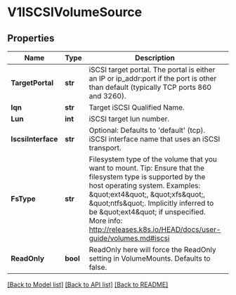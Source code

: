 # V1ISCSIVolumeSource

## Properties
Name | Type | Description | Notes
------------ | ------------- | ------------- | -------------
**TargetPortal** | **str** | iSCSI target portal. The portal is either an IP or ip_addr:port if the port is other than default (typically TCP ports 860 and 3260). | 
**Iqn** | **str** | Target iSCSI Qualified Name. | 
**Lun** | **int** | iSCSI target lun number. | 
**IscsiInterface** | **str** | Optional: Defaults to &#39;default&#39; (tcp). iSCSI interface name that uses an iSCSI transport. | [optional] 
**FsType** | **str** | Filesystem type of the volume that you want to mount. Tip: Ensure that the filesystem type is supported by the host operating system. Examples: \&quot;ext4\&quot;, \&quot;xfs\&quot;, \&quot;ntfs\&quot;. Implicitly inferred to be \&quot;ext4\&quot; if unspecified. More info: http://releases.k8s.io/HEAD/docs/user-guide/volumes.md#iscsi | [optional] 
**ReadOnly** | **bool** | ReadOnly here will force the ReadOnly setting in VolumeMounts. Defaults to false. | [optional] 

[[Back to Model list]](../README.md#documentation-for-models) [[Back to API list]](../README.md#documentation-for-api-endpoints) [[Back to README]](../README.md)


